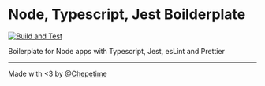 # Node, Typescript, Jest Boilderplate

[![Build and Test](https://github.com/chepetime/node-ts-boilerplate/actions/workflows/ci.yml/badge.svg)](https://github.com/chepetime/node-ts-boilerplate/actions/workflows/ci.yml)

Boilerplate for Node apps with Typescript, Jest, esLint and Prettier

---

Made with <3 by [@Chepetime](https://joselugo.dev/en)
